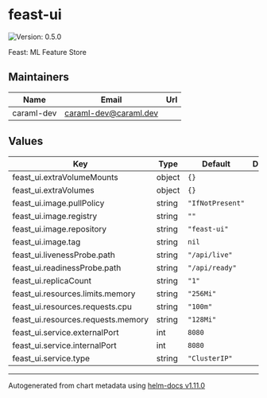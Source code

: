 # feast-ui

![Version: 0.5.0](https://img.shields.io/badge/Version-0.5.0-informational?style=flat-square)

Feast: ML Feature Store

## Maintainers

| Name | Email | Url |
| ---- | ------ | --- |
| caraml-dev | <caraml-dev@caraml.dev> |  |

## Values

| Key | Type | Default | Description |
|-----|------|---------|-------------|
| feast_ui.extraVolumeMounts | object | `{}` |  |
| feast_ui.extraVolumes | object | `{}` |  |
| feast_ui.image.pullPolicy | string | `"IfNotPresent"` |  |
| feast_ui.image.registry | string | `""` |  |
| feast_ui.image.repository | string | `"feast-ui"` |  |
| feast_ui.image.tag | string | `nil` |  |
| feast_ui.livenessProbe.path | string | `"/api/live"` |  |
| feast_ui.readinessProbe.path | string | `"/api/ready"` |  |
| feast_ui.replicaCount | string | `"1"` |  |
| feast_ui.resources.limits.memory | string | `"256Mi"` |  |
| feast_ui.resources.requests.cpu | string | `"100m"` |  |
| feast_ui.resources.requests.memory | string | `"128Mi"` |  |
| feast_ui.service.externalPort | int | `8080` |  |
| feast_ui.service.internalPort | int | `8080` |  |
| feast_ui.service.type | string | `"ClusterIP"` |  |

----------------------------------------------
Autogenerated from chart metadata using [helm-docs v1.11.0](https://github.com/norwoodj/helm-docs/releases/v1.11.0)
